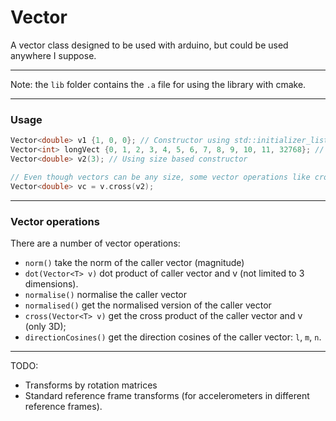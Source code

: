 # Vector

A vector class designed to be used with arduino, but could be used anywhere I suppose.

---

Note: the `lib` folder contains the `.a` file for using the library with cmake.

---

### Usage
```cpp
Vector<double> v1 {1, 0, 0}; // Constructor using std::initializer_list<T>
Vector<int> longVect {0, 1, 2, 3, 4, 5, 6, 7, 8, 9, 10, 11, 32768}; // Vectors can be any size
Vector<double> v2(3); // Using size based constructor

// Even though vectors can be any size, some vector operations like cross() can are only performed on the first three elements
Vector<double> vc = v.cross(v2);
```

---
### Vector operations 

There are a number of vector operations:
- `norm()` take the norm of the caller vector (magnitude)
- `dot(Vector<T> v)` dot product of caller vector and v (not limited to 3 dimensions).
- `normalise()` normalise the caller vector
- `normalised()` get the normalised version of the caller vector
- `cross(Vector<T> v)` get the cross product of the caller vector and v (only 3D);
- `directionCosines()` get the direction cosines of the caller vector: `l`, `m`, `n`.

---

TODO: 
- Transforms by rotation matrices
- Standard reference frame transforms (for accelerometers in different reference frames).